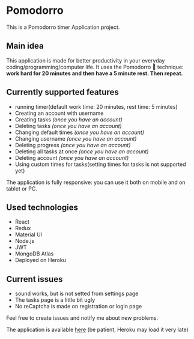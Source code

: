 # Pomodorro

This is a Pomodorro timer Application project.

## Main idea

This application is made for better productivity in your everyday coding/programming/computer life. It uses the Pomodorro 🍅 technique: **work hard for 20 minutes and then have a 5 minute rest. Then repeat.**

## Currently supported features

- running timer(default work time: 20 minutes, rest time: 5 minutes)
- Creating an account with username
- Creating tasks _(once you have an account)_
- Deleting tasks _(once you have an account)_
- Changing default times _(once you have an account)_
- Changing username _(once you have an account)_
- Deleting progress _(once you have an account)_
- Deleting all tasks at once _(once you have an account)_
- Deleting account _(once you have an account)_
- Using custom times for tasks(setting times for tasks is not supported yet)

The application is fully responsive: you can use it both on mobile and on tablet or PC.

## Used technologies

- React
- Redux
- Material UI
- Node.js
- JWT
- MongoDB Atlas
- Deployed on Heroku

## Current issues

- sound works, but is not setted from settings page
- The tasks page is a little bit ugly
- No reCaptcha is made on registration or login page

Feel free to create issues and notify me about new problems.

The application is available [here](https://**evening**-mesa-44346.herokuapp.com/) (be patient, Heroku may load it very late)
